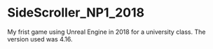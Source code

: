 # SideScroller_NP1_2018
My frist game using Unreal Engine in 2018 for a university class. The version used was 4.16.
